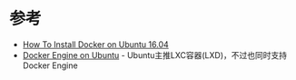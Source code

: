 

# 参考

* [How To Install Docker on Ubuntu 16.04](https://medium.com/@Grigorkh/how-to-install-docker-on-ubuntu-16-04-3f509070d29c)
* [Docker Engine on Ubuntu](https://www.ubuntu.com/containers/docker-ubuntu) - Ubuntu主推LXC容器(LXD)，不过也同时支持Docker Engine